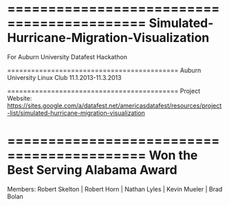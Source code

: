 ===========================================
Simulated-Hurricane-Migration-Visualization
===========================================
For Auburn University Datafest Hackathon

===========================================
Auburn University Linux Club
11.1.2013-11.3.2013

===========================================
Project Website:
https://sites.google.com/a/datafest.net/americasdatafest/resources/project-list/simulated-hurricane-migration-visualization

===========================================
Won the Best Serving Alabama Award
===========================================
Members:
Robert Skelton | 
Robert Horn | 
Nathan Lyles | 
Kevin Mueler | 
Brad Bolan 
